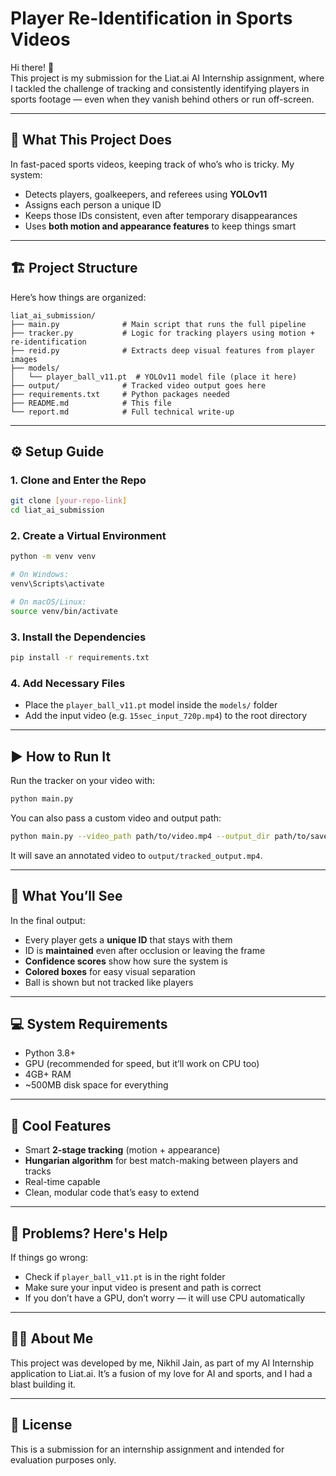 
# Player Re-Identification in Sports Videos

Hi there! 👋  
This project is my submission for the Liat.ai AI Internship assignment, where I tackled the challenge of tracking and consistently identifying players in sports footage — even when they vanish behind others or run off-screen.

---

## 🧠 What This Project Does

In fast-paced sports videos, keeping track of who’s who is tricky. My system:
- Detects players, goalkeepers, and referees using **YOLOv11**
- Assigns each person a unique ID
- Keeps those IDs consistent, even after temporary disappearances
- Uses **both motion and appearance features** to keep things smart

---

## 🏗️ Project Structure

Here’s how things are organized:

```
liat_ai_submission/
├── main.py              # Main script that runs the full pipeline
├── tracker.py           # Logic for tracking players using motion + re-identification
├── reid.py              # Extracts deep visual features from player images
├── models/
│   └── player_ball_v11.pt  # YOLOv11 model file (place it here)
├── output/              # Tracked video output goes here
├── requirements.txt     # Python packages needed
├── README.md            # This file
└── report.md            # Full technical write-up
```

---

## ⚙️ Setup Guide

### 1. Clone and Enter the Repo
```bash
git clone [your-repo-link]
cd liat_ai_submission
```

### 2. Create a Virtual Environment
```bash
python -m venv venv

# On Windows:
venv\Scripts\activate

# On macOS/Linux:
source venv/bin/activate
```

### 3. Install the Dependencies
```bash
pip install -r requirements.txt
```

### 4. Add Necessary Files
- Place the `player_ball_v11.pt` model inside the `models/` folder
- Add the input video (e.g. `15sec_input_720p.mp4`) to the root directory

---

## ▶️ How to Run It

Run the tracker on your video with:

```bash
python main.py
```

You can also pass a custom video and output path:

```bash
python main.py --video_path path/to/video.mp4 --output_dir path/to/save/results
```

It will save an annotated video to `output/tracked_output.mp4`.

---

## 🧪 What You’ll See

In the final output:
- Every player gets a **unique ID** that stays with them
- ID is **maintained** even after occlusion or leaving the frame
- **Confidence scores** show how sure the system is
- **Colored boxes** for easy visual separation
- Ball is shown but not tracked like players

---

## 💻 System Requirements

- Python 3.8+
- GPU (recommended for speed, but it’ll work on CPU too)
- 4GB+ RAM
- ~500MB disk space for everything

---

## 🚀 Cool Features

- Smart **2-stage tracking** (motion + appearance)
- **Hungarian algorithm** for best match-making between players and tracks
- Real-time capable
- Clean, modular code that’s easy to extend

---

## 🤔 Problems? Here's Help

If things go wrong:
- Check if `player_ball_v11.pt` is in the right folder
- Make sure your input video is present and path is correct
- If you don’t have a GPU, don’t worry — it will use CPU automatically

---

## 👨‍💻 About Me

This project was developed by me, Nikhil Jain, as part of my AI Internship application to Liat.ai. It’s a fusion of my love for AI and sports, and I had a blast building it.

---

## 📄 License

This is a submission for an internship assignment and intended for evaluation purposes only.
